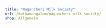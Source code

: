 ```yaml
---
title: "Nagancheri Milk Society"
url: /kothamangalam/nagancheri-milk-society/
shop: Allgemein
---
```

